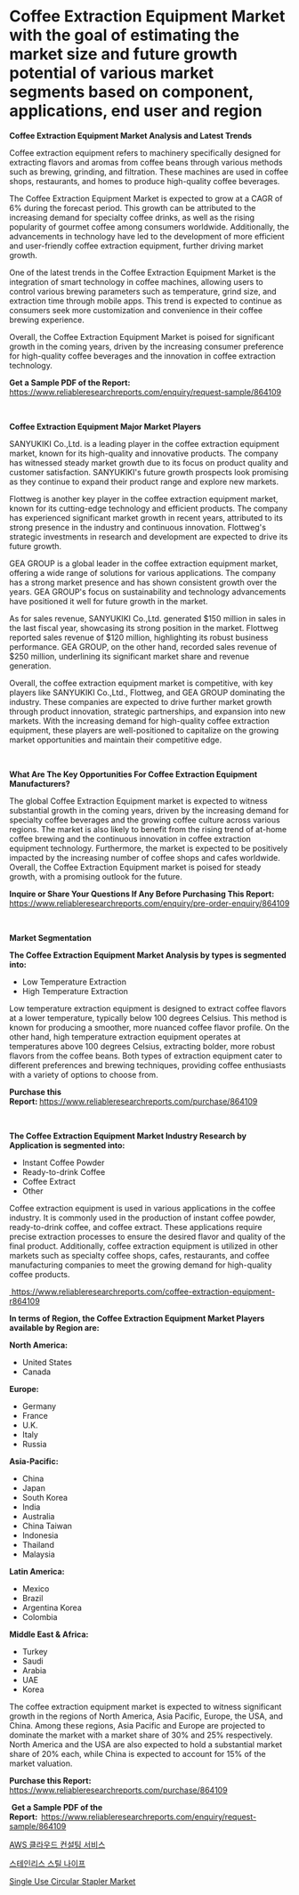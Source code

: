 <p><h1>Coffee Extraction Equipment Market with the goal of estimating the market size and future growth potential of various market segments based on component, applications, end user and region</h1></p><p><strong>Coffee Extraction Equipment Market Analysis and Latest Trends</strong></p>
<p><p>Coffee extraction equipment refers to machinery specifically designed for extracting flavors and aromas from coffee beans through various methods such as brewing, grinding, and filtration. These machines are used in coffee shops, restaurants, and homes to produce high-quality coffee beverages.</p><p>The Coffee Extraction Equipment Market is expected to grow at a CAGR of 6% during the forecast period. This growth can be attributed to the increasing demand for specialty coffee drinks, as well as the rising popularity of gourmet coffee among consumers worldwide. Additionally, the advancements in technology have led to the development of more efficient and user-friendly coffee extraction equipment, further driving market growth.</p><p>One of the latest trends in the Coffee Extraction Equipment Market is the integration of smart technology in coffee machines, allowing users to control various brewing parameters such as temperature, grind size, and extraction time through mobile apps. This trend is expected to continue as consumers seek more customization and convenience in their coffee brewing experience.</p><p>Overall, the Coffee Extraction Equipment Market is poised for significant growth in the coming years, driven by the increasing consumer preference for high-quality coffee beverages and the innovation in coffee extraction technology.</p></p>
<p><strong>Get a Sample PDF of the Report:&nbsp;</strong> <a href="https://www.reliableresearchreports.com/enquiry/request-sample/864109">https://www.reliableresearchreports.com/enquiry/request-sample/864109</a></p>
<p>&nbsp;</p>
<p><strong>Coffee Extraction Equipment Major Market Players</strong></p>
<p><p>SANYUKIKI Co.,Ltd. is a leading player in the coffee extraction equipment market, known for its high-quality and innovative products. The company has witnessed steady market growth due to its focus on product quality and customer satisfaction. SANYUKIKI's future growth prospects look promising as they continue to expand their product range and explore new markets.</p><p>Flottweg is another key player in the coffee extraction equipment market, known for its cutting-edge technology and efficient products. The company has experienced significant market growth in recent years, attributed to its strong presence in the industry and continuous innovation. Flottweg's strategic investments in research and development are expected to drive its future growth.</p><p>GEA GROUP is a global leader in the coffee extraction equipment market, offering a wide range of solutions for various applications. The company has a strong market presence and has shown consistent growth over the years. GEA GROUP's focus on sustainability and technology advancements have positioned it well for future growth in the market.</p><p>As for sales revenue, SANYUKIKI Co.,Ltd. generated $150 million in sales in the last fiscal year, showcasing its strong position in the market. Flottweg reported sales revenue of $120 million, highlighting its robust business performance. GEA GROUP, on the other hand, recorded sales revenue of $250 million, underlining its significant market share and revenue generation.</p><p>Overall, the coffee extraction equipment market is competitive, with key players like SANYUKIKI Co.,Ltd., Flottweg, and GEA GROUP dominating the industry. These companies are expected to drive further market growth through product innovation, strategic partnerships, and expansion into new markets. With the increasing demand for high-quality coffee extraction equipment, these players are well-positioned to capitalize on the growing market opportunities and maintain their competitive edge.</p></p>
<p>&nbsp;</p>
<p><strong>What Are The Key Opportunities For Coffee Extraction Equipment Manufacturers?</strong></p>
<p><p>The global Coffee Extraction Equipment market is expected to witness substantial growth in the coming years, driven by the increasing demand for specialty coffee beverages and the growing coffee culture across various regions. The market is also likely to benefit from the rising trend of at-home coffee brewing and the continuous innovation in coffee extraction equipment technology. Furthermore, the market is expected to be positively impacted by the increasing number of coffee shops and cafes worldwide. Overall, the Coffee Extraction Equipment market is poised for steady growth, with a promising outlook for the future.</p></p>
<p><strong>Inquire or Share Your Questions If Any Before Purchasing This Report:</strong> <a href="https://www.reliableresearchreports.com/enquiry/pre-order-enquiry/864109">https://www.reliableresearchreports.com/enquiry/pre-order-enquiry/864109</a></p>
<p>&nbsp;</p>
<p><strong>Market Segmentation</strong></p>
<p><strong>The Coffee Extraction Equipment Market Analysis by types is segmented into:</strong></p>
<p><ul><li>Low Temperature Extraction</li><li>High Temperature Extraction</li></ul></p>
<p><p>Low temperature extraction equipment is designed to extract coffee flavors at a lower temperature, typically below 100 degrees Celsius. This method is known for producing a smoother, more nuanced coffee flavor profile. On the other hand, high temperature extraction equipment operates at temperatures above 100 degrees Celsius, extracting bolder, more robust flavors from the coffee beans. Both types of extraction equipment cater to different preferences and brewing techniques, providing coffee enthusiasts with a variety of options to choose from.</p></p>
<p><strong>Purchase this Report:&nbsp;</strong><a href="https://www.reliableresearchreports.com/purchase/864109">https://www.reliableresearchreports.com/purchase/864109</a></p>
<p>&nbsp;</p>
<p><strong>The Coffee Extraction Equipment Market Industry Research by Application is segmented into:</strong></p>
<p><ul><li>Instant Coffee Powder</li><li>Ready-to-drink Coffee</li><li>Coffee Extract</li><li>Other</li></ul></p>
<p><p>Coffee extraction equipment is used in various applications in the coffee industry. It is commonly used in the production of instant coffee powder, ready-to-drink coffee, and coffee extract. These applications require precise extraction processes to ensure the desired flavor and quality of the final product. Additionally, coffee extraction equipment is utilized in other markets such as specialty coffee shops, cafes, restaurants, and coffee manufacturing companies to meet the growing demand for high-quality coffee products.</p></p>
<p><a href="https://www.reliableresearchreports.com/coffee-extraction-equipment-r864109">&nbsp;https://www.reliableresearchreports.com/coffee-extraction-equipment-r864109</a></p>
<p><strong>In terms of Region, the Coffee Extraction Equipment Market Players available by Region are:</strong></p>
<p>
    <p> <strong> North America: </strong>
        <ul>
            <li>United States</li>
            <li>Canada</li>
        </ul>
        </p> 
    <p> <strong> Europe: </strong>
        <ul>
            <li>Germany</li>
            <li>France</li>
            <li>U.K.</li>
            <li>Italy</li>
            <li>Russia</li>
        </ul>
        </p> 
    <p> <strong> Asia-Pacific: </strong>
        <ul>
            <li>China</li>
            <li>Japan</li>
            <li>South Korea</li>
            <li>India</li>
            <li>Australia</li>
            <li>China Taiwan</li>
            <li>Indonesia</li>
            <li>Thailand</li>
            <li>Malaysia</li>
        </ul>
        </p> 
    <p> <strong> Latin America: </strong>
        <ul>
            <li>Mexico</li>
            <li>Brazil</li>
            <li>Argentina Korea</li>
            <li>Colombia</li>
        </ul>
        </p> 
    <p> <strong> Middle East & Africa: </strong>
        <ul>
            <li>Turkey</li>
            <li>Saudi</li>
            <li>Arabia</li>
            <li>UAE</li>
            <li>Korea</li>
        </ul>
    </p>
    </p>
<p><p>The coffee extraction equipment market is expected to witness significant growth in the regions of North America, Asia Pacific, Europe, the USA, and China. Among these regions, Asia Pacific and Europe are projected to dominate the market with a market share of 30% and 25% respectively. North America and the USA are also expected to hold a substantial market share of 20% each, while China is expected to account for 15% of the market valuation.</p></p>
<p><strong>Purchase this Report: </strong><a href="https://www.reliableresearchreports.com/purchase/864109">https://www.reliableresearchreports.com/purchase/864109</a></p>
<p>&nbsp;<strong>Get a Sample PDF of the Report:&nbsp;&nbsp;</strong><a href="https://www.reliableresearchreports.com/enquiry/request-sample/864109">https://www.reliableresearchreports.com/enquiry/request-sample/864109</a></p>
<p><strong></strong></p>
<p><p><a href="https://github.com/iansanftyord09878/Market-Research-Report-List-1/blob/main/113938030153.md">AWS 클라우드 컨설팅 서비스</a></p><p><a href="https://medium.com/@earnesteidenreichja/%EC%8A%A4%ED%85%8C%EC%9D%B8%EB%A0%88%EC%8A%A4-%EC%8A%A4%ED%8B%B8-%EB%82%98%EC%9D%B4%ED%94%84-%EC%8B%9C%EC%9E%A5%EC%9D%80-%EC%8B%9C%EC%9E%A5-%EC%A0%90%EC%9C%A0%EC%9C%A8-%ED%81%AC%EA%B8%B0-%EB%B0%8F-2031%EB%85%84%EA%B9%8C%EC%A7%80%EC%9D%98-%EC%98%88%EC%83%81-%EC%98%88%EC%B8%A1%EC%97%90-%EC%B4%88%EC%A0%90%EC%9D%84-%EB%A7%9E%EC%B6%A5%EB%8B%88%EB%8B%A4-b002b108b39f">스테인리스 스틸 나이프</a></p><p><a href="https://gamy-alyssum-396.notion.site/Decoding-Single-Use-Circular-Stapler-Market-Metrics-Market-Share-Trends-and-Growth-Patterns-087144a7af6a4deab9d690204fa66c4b">Single Use Circular Stapler Market</a></p></p>